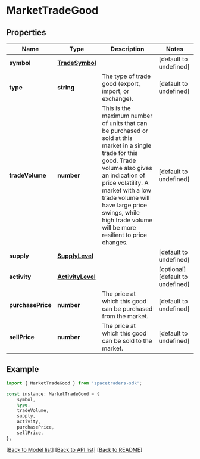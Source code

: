 # MarketTradeGood


## Properties

Name | Type | Description | Notes
------------ | ------------- | ------------- | -------------
**symbol** | [**TradeSymbol**](TradeSymbol.md) |  | [default to undefined]
**type** | **string** | The type of trade good (export, import, or exchange). | [default to undefined]
**tradeVolume** | **number** | This is the maximum number of units that can be purchased or sold at this market in a single trade for this good. Trade volume also gives an indication of price volatility. A market with a low trade volume will have large price swings, while high trade volume will be more resilient to price changes. | [default to undefined]
**supply** | [**SupplyLevel**](SupplyLevel.md) |  | [default to undefined]
**activity** | [**ActivityLevel**](ActivityLevel.md) |  | [optional] [default to undefined]
**purchasePrice** | **number** | The price at which this good can be purchased from the market. | [default to undefined]
**sellPrice** | **number** | The price at which this good can be sold to the market. | [default to undefined]

## Example

```typescript
import { MarketTradeGood } from 'spacetraders-sdk';

const instance: MarketTradeGood = {
    symbol,
    type,
    tradeVolume,
    supply,
    activity,
    purchasePrice,
    sellPrice,
};
```

[[Back to Model list]](../README.md#documentation-for-models) [[Back to API list]](../README.md#documentation-for-api-endpoints) [[Back to README]](../README.md)
